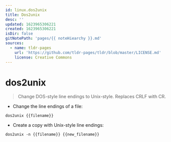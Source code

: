 ```yaml
---
id: linux.dos2unix
title: Dos2unix
desc: ''
updated: 1623965306221
created: 1623965306221
isDir: false
gitNotePath: 'pages/{{ noteHiearchy }}.md'
sources:
  - name: tldr-pages
    url: 'https://github.com/tldr-pages/tldr/blob/master/LICENSE.md'
    license: Creative Commons
---
```

# dos2unix

> Change DOS-style line endings to Unix-style.
> Replaces CRLF with CR.

- Change the line endings of a file:

`dos2unix {{filename}}`

- Create a copy with Unix-style line endings:

`dos2unix -n {{filename}} {{new_filename}}`


